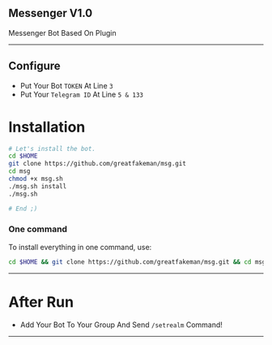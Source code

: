 ## Messenger V1.0 
Messenger Bot Based On Plugin

* * *

## Configure

* Put Your Bot `TOKEN` At Line `3`
* Put Your `Telegram ID` At Line `5 & 133`

# Installation

```sh
# Let's install the bot.
cd $HOME
git clone https://github.com/greatfakeman/msg.git
cd msg
chmod +x msg.sh
./msg.sh install
./msg.sh 

# End ;)
```
### One command
To install everything in one command, use:
```sh
cd $HOME && git clone https://github.com/greatfakeman/msg.git && cd msg && chmod +x msg.sh && ./msg.sh install && ./msg.sh
```

* * *
# After Run
* Add Your Bot To Your Group And Send `/setrealm` Command!
* * *
